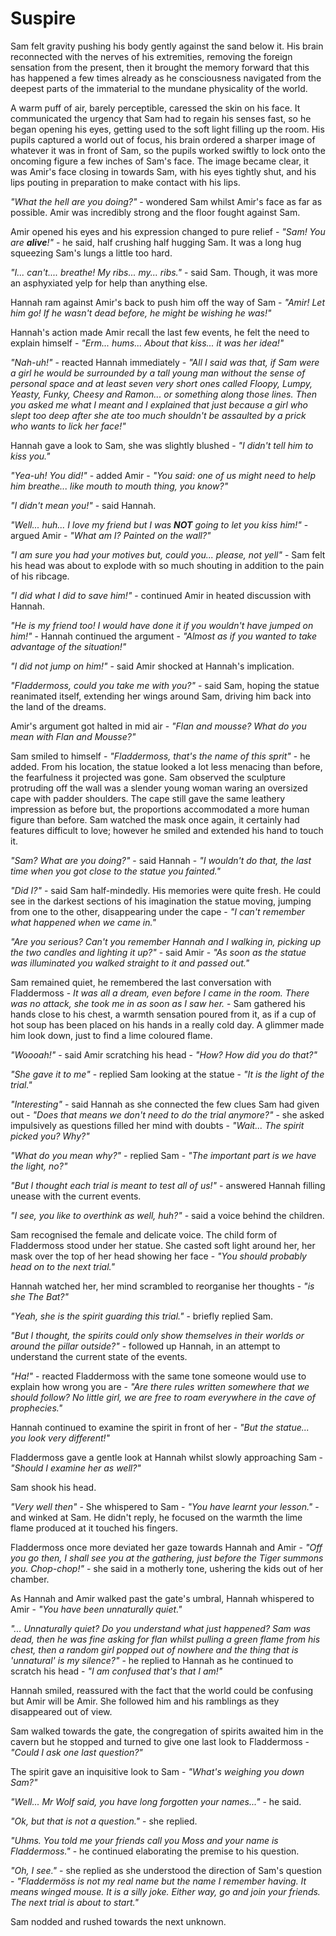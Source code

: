 # Suspire

Sam felt gravity pushing his body gently against the sand below it. His brain reconnected with the nerves of his extremities, removing the foreign sensation from the present, then it brought the memory forward that this has happened a few times already as he consciousness navigated from the deepest parts of the immaterial to the mundane physicality of the world.

A warm puff of air, barely perceptible,  caressed the skin on his face. It communicated the urgency that  Sam had to regain his senses fast, so he began opening his eyes, getting used to the soft light filling up the room. His pupils captured a world out of focus, his brain ordered a sharper image of whatever it was in front of Sam, so the pupils worked swiftly to lock onto the oncoming figure a few inches of Sam's face. The image became clear, it was Amir's face closing in towards Sam, with his eyes tightly shut, and his lips pouting in preparation to make contact with his lips.

*"What the hell are you doing?"* - wondered Sam whilst Amir's face as far as possible. Amir was incredibly strong and the floor fought against Sam.

Amir opened his eyes and his expression changed to pure relief - *"Sam! You are **alive**!"* - he said, half crushing half hugging Sam. It was a long hug squeezing Sam's lungs a little too hard.

*"I... can't.... breathe! My ribs... my... ribs."* - said Sam. Though, it was more an asphyxiated yelp for help than anything else.

Hannah ram against Amir's back to push him off the way of Sam - *"Amir! Let him go! If he wasn't dead before, he might be wishing he was!"*

Hannah's action made Amir recall the last few events, he felt the need to explain himself - *"Erm... hums... About that kiss... it was her idea!"*

*"Nah-uh!"* - reacted Hannah immediately - *"All I said was that, if Sam were a girl he would be surrounded by a tall young man without the sense of personal space and at least seven very short ones called Floopy, Lumpy, Yeasty, Funky, Cheesy and Ramon... or something along those lines. Then you asked me what I meant and I explained that just because a girl who slept too deep after she ate too much shouldn't be assaulted by a prick who wants to lick her face!"*

Hannah gave a look to Sam, she was slightly blushed - *"I didn't tell him to kiss you."*

*"Yea-uh! You did!"* - added Amir - *"You said: one of us might need to help him breathe... like mouth to mouth thing, you know?"*

*"I didn't mean you!"* - said Hannah.

*"Well... huh... I love my friend but I was **NOT** going to let you kiss him!"* - argued Amir - *"What am I? Painted on the wall?"*

*"I am sure you had your motives but, could you... please, not yell"* - Sam felt his head was about to explode with so much shouting in addition to the pain of his ribcage.

*"I did what I did to save him!"* - continued Amir in heated discussion with Hannah.

*"He is my friend too! I would have done it if you wouldn't have jumped on him!"* - Hannah continued the argument - *"Almost as if you wanted to take advantage of the situation!"*

*"I did not jump on him!"* - said Amir shocked at Hannah's implication.

*"Fladdermoss, could you take me with you?"* - said Sam, hoping the statue reanimated itself, extending her wings around Sam, driving him back into the land of the dreams.

Amir's argument got halted in mid air - *"Flan and mousse? What do you mean with Flan and Mousse?"*

Sam smiled to himself - *"Fladdermoss, that's the name of this sprit"* - he added. From his location, the statue looked a lot less menacing than before, the fearfulness it projected was gone. Sam observed the sculpture protruding off the wall was a slender young woman waring an oversized cape with padder shoulders. The cape still gave the same leathery impression as before but, the proportions accommodated a more human figure than before. Sam watched the mask once again, it certainly had features difficult to love; however he smiled and extended his hand to touch it.

*"Sam? What are you doing?"* - said Hannah - *"I wouldn't do that, the last time when you got close to the statue you fainted."*

*"Did I?"* - said Sam half-mindedly. His memories were quite fresh. He could see in the darkest sections of his imagination the statue moving, jumping from one to the other, disappearing under the cape - *"I can't remember what happened when we came in."*

*"Are you serious? Can't you remember Hannah and I walking in, picking up the two candles and lighting it up?"* - said Amir - *"As soon as the statue was illuminated you walked straight to it and passed out."*

Sam remained quiet, he remembered the last conversation with Fladdermoss - *It was all a dream, even before I came in the room. There was no attack, she took me in as soon as I saw her.* - Sam gathered his hands close to his chest, a warmth sensation poured from it, as if a cup of hot soup has been placed on his hands in a really cold day. A glimmer made him look down, just to find a lime coloured flame.

*"Woooah!"* - said Amir scratching his head - *"How? How did you do that?"*

*"She gave it to me"* - replied Sam looking at the statue - *"It is the light of the trial."*

*"Interesting"* - said Hannah as she connected the few clues Sam had given out - *"Does that means we don't need to do the trial anymore?"* - she asked impulsively as questions filled her mind with doubts - *"Wait... The spirit picked you? Why?"*

*"What do you mean why?"* - replied Sam - *"The important part is we have the light, no?"*

*"But I thought each trial is meant to test all of us!"* - answered Hannah filling unease with the current events.

*"I see, you like to overthink as well, huh?"* - said a voice behind the children.

Sam recognised the female and delicate voice. The child form of Fladdermoss stood under her statue. She casted soft light around her, her mask over the top of her head showing her face - *"You should probably head on to the next trial."*

Hannah watched her, her mind scrambled to reorganise her thoughts - *"is she The Bat?"*

*"Yeah, she is the spirit guarding this trial."* - briefly replied Sam.

*"But I thought, the spirits could only show themselves in their worlds or around the pillar outside?"* - followed up Hannah, in an attempt to understand the current state of the events.

*"Ha!"* - reacted Fladdermoss with the same tone someone would use to explain how wrong you are - *"Are there rules written somewhere that we should follow? No little girl, we are free to roam everywhere in the cave of prophecies."*

Hannah continued to examine the spirit in front of her - *"But the statue... you look very different!"*

Fladdermoss gave a gentle look at Hannah whilst slowly approaching Sam - *"Should I examine her as well?"*

Sam shook his head.

*"Very well then"* - She whispered to Sam - *"You have learnt your lesson."* - and winked at Sam. He didn't reply, he focused on the warmth the lime flame produced at it touched his fingers.

Fladdermoss once more deviated her gaze towards Hannah and Amir - *"Off you go then, I shall see you at the gathering, just before the Tiger summons you. Chop-chop!"* - she said in a motherly tone, ushering the kids out of her chamber.

As Hannah and Amir walked past the gate's umbral, Hannah whispered to Amir - *"You have been unnaturally quiet."*

*"... Unnaturally quiet? Do you understand what just happened? Sam was dead, then he was fine asking for flan whilst pulling a green flame from his chest, then a random girl popped out of nowhere and the thing that is 'unnatural' is my silence?"* - he replied to Hannah as he continued to scratch his head - *"I am confused that's that I am!"*

Hannah smiled, reassured with the fact that the world could be confusing but Amir will be Amir. She followed him and his ramblings as they disappeared out of view.

Sam walked towards the gate, the congregation of spirits awaited him in the cavern but he stopped and turned to give one last look to Fladdermoss - *"Could I ask one last question?"*

The spirit gave an inquisitive look to Sam - *"What's weighing you down Sam?"*

*"Well... Mr Wolf said, you have long forgotten your names..."* - he said.

*"Ok, but that is not a question."* - she replied.

*"Uhms. You told me your friends call you Moss and your name is Fladdermoss."* - he continued elaborating the premise to his question.

*"Oh, I see."* - she replied as she understood the direction of Sam's question - *"Fladdermöss is not my real name but the name I remember having. It means winged mouse. It is a silly joke. Either way, go and join your friends. The next trial is about to start."*

Sam nodded and rushed towards the next unknown.

